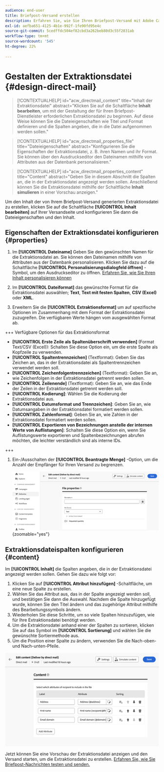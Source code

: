 ```yaml
---
audience: end-user
title: Briefpost-Versand erstellen
description: Erfahren Sie, wie Sie Ihren Briefpost-Versand mit Adobe Campaign Web erstellen
exl-id: aefba651-4125-4b1e-992f-1fe90fd95e4c
source-git-commit: 5cedffdc504ef82cbd3a262beb80d3c55f2831ab
workflow-type: tm+mt
source-wordcount: '545'
ht-degree: 22%

---
```


# Gestalten der Extraktionsdatei {#design-direct-mail}

>[!CONTEXTUALHELP]
>id="acw_directmail_content"
>title="Inhalt der Extraktionsdatei"
>abstract="Klicken Sie auf die Schaltfläche **Inhalt bearbeiten**, um mit der Gestaltung der für Ihren Briefpost-Dienstleister erforderlichen Extraktionsdatei zu beginnen. Auf diese Weise können Sie die Dateieigenschaften wie Titel und Format definieren und die Spalten angeben, die in die Datei aufgenommen werden sollen."

>[!CONTEXTUALHELP]
>id="acw_directmail_properties_file"
>title="Dateieigenschaften"
>abstract="Konfigurieren Sie die Eigenschaften der Extraktionsdatei, z. B. ihren Namen und ihr Format. Sie können über den Ausdruckseditor den Dateinamen mithilfe von Attributen aus der Datenbank personalisieren."

>[!CONTEXTUALHELP]
>id="acw_directmail_properties_content"
>title="Content"
>abstract="Geben Sie in diesem Abschnitt die Spalten an, die in der Extraktionsdatei angezeigt werden sollen. Anschließend können Sie die Extraktionsdatei mithilfe der Schaltfläche **Inhalt simulieren** in einer Vorschau anzeigen."

Um den Inhalt der von Ihrem Briefpost-Versand generierten Extraktionsdatei zu erstellen, klicken Sie auf die Schaltfläche **[!UICONTROL Inhalt bearbeiten]** auf Ihrer Versandseite und konfigurieren Sie dann die Dateieigenschaften und den Inhalt.

## Eigenschaften der Extraktionsdatei konfigurieren {#properties}

1. Im **[!UICONTROL Dateiname]** Geben Sie den gewünschten Namen für die Extraktionsdatei an. Sie können den Dateinamen mithilfe von Attributen aus der Datenbank personalisieren. Klicken Sie dazu auf die Schaltfläche **[!UICONTROL Personalisierungsdialogfeld öffnen]** -Symbol, um den Ausdruckseditor zu öffnen. [Erfahren Sie, wie Sie Ihren Inhalt personalisieren können](../personalization/personalize.md)

1. Im **[!UICONTROL Dateiformat]** das gewünschte Format für die Extraktionsdatei auswählen; **Text**, **Text mit festen Spalten**, **CSV (Excel)** oder **XML**.

1. Erweitern Sie die **[!UICONTROL Extraktionsformat]** um auf spezifische Optionen im Zusammenhang mit dem Format der Extraktionsdatei zuzugreifen. Die verfügbaren Werte hängen vom ausgewählten Format ab.

+++ Verfügbare Optionen für das Extraktionsformat

   * **[!UICONTROL Erste Zeile als Spaltenüberschrift verwenden]** (Format Text/CSV (Excel)): Schalten Sie diese Option ein, um die erste Spalte als Kopfzeile zu verwenden.
   * **[!UICONTROL Spaltentrennzeichen]** (Textformat): Geben Sie das Zeichen an, das in der Extraktionsdatei als Spaltentrennzeichen verwendet werden soll.
   * **[!UICONTROL Zeichenfolgentrennzeichen]** (Textformat): Geben Sie an, wie Zeichenfolgen in der Extraktionsdatei getrennt werden sollen.
   * **[!UICONTROL Zeilenende]** (Textformat): Geben Sie an, wie das Ende der Zeilen in der Extraktionsdatei getrennt werden soll.
   * **[!UICONTROL Kodierung]**: Wählen Sie die Kodierung der Extraktionsdatei aus.
   * **[!UICONTROL Datumsformat und Trennzeichen]**: Geben Sie an, wie Datumsangaben in der Extraktionsdatei formatiert werden sollen.
   * **[!UICONTROL Zahlenformat]**: Geben Sie an, wie Zahlen in der Extraktionsdatei formatiert werden sollen.
   * **[!UICONTROL Exportieren von Bezeichnungen anstelle der internen Werte von Auflistungen]**: Schalten Sie diese Option ein, wenn Sie Auflistungswerte exportieren und Spaltenbezeichnungen abrufen möchten, die leichter verständlich sind als interne IDs.

+++

1. Ein-/Ausschalten der **[!UICONTROL Beantragte Menge]** -Option, um die Anzahl der Empfänger für Ihren Versand zu begrenzen.

   ![](assets/dm-content-details.png){zoomable=&quot;yes&quot;}

## Extraktionsdateispalten konfigurieren {#content}

Im **[!UICONTROL Inhalt]** die Spalten angeben, die in der Extraktionsdatei angezeigt werden sollen. Gehen Sie dazu wie folgt vor:

1. Klicken Sie auf **[!UICONTROL Attribut hinzufügen]** -Schaltfläche, um eine neue Spalte zu erstellen.
1. Wählen Sie das Attribut aus, das in der Spalte angezeigt werden soll, und bestätigen Sie dann die Auswahl. Nachdem die Spalte hinzugefügt wurde, können Sie den Titel ändern und das zugehörige Attribut mithilfe des Bearbeitungssymbols ändern.
1. Wiederholen Sie diese Schritte, um so viele Spalten hinzuzufügen, wie für Ihre Extraktionsdatei benötigt werden.
1. Um die Extraktionsdatei anhand einer der Spalten zu sortieren, klicken Sie auf das Symbol im **[!UICONTROL Sortierung]** und wählen Sie die gewünschte Sortiermethode aus.
1. Um die Position einer Spalte zu ändern, verwenden Sie die Nach-oben- und Nach-unten-Pfeile.

![](assets/dm-content-attributes.png)

Jetzt können Sie eine Vorschau der Extraktionsdatei anzeigen und den Versand starten, um die Extraktionsdatei zu erstellen. [Erfahren Sie, wie Sie Briefpost-Nachrichten testen und senden.](send-direct-mail.md)
